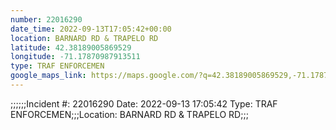 ```yaml
---
number: 22016290
date_time: 2022-09-13T17:05:42+00:00
location: BARNARD RD & TRAPELO RD
latitude: 42.38189005869529
longitude: -71.17870987913511
type: TRAF ENFORCEMEN
google_maps_link: https://maps.google.com/?q=42.38189005869529,-71.17870987913511
---
```


;;;;;;Incident #: 22016290  Date: 2022-09-13 17:05:42   Type: TRAF ENFORCEMEN;;;Location: BARNARD RD & TRAPELO RD;;;
